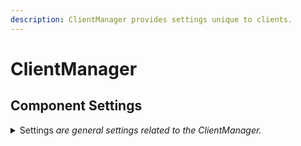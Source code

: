 ```yaml
---
description: ClientManager provides settings unique to clients.
---
```


# ClientManager

## Component Settings <a href="#server-and-host" id="server-and-host"></a>

<details>

<summary>Settings <em>are general settings related to the ClientManager.</em></summary>

**Remote Server Timeout** decides if the client should disconnect when the server seems unresponsive. This feature can be set to disabled, work in development and releases, or only releases.

* **Timeout** is how long the server must be unresponsive before they are kicked.

**Change Frame Rate** while true will change the frame rate limitation when acting as server only.

* **Frame Rate** is the frame rate to use while only the client is active. When both server and client are active the higher of the two frame rates will be used.&#x20;

</details>
